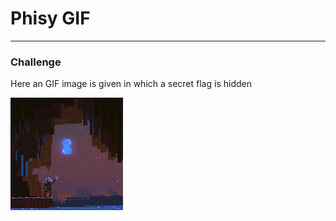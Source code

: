 # Phisy GIF
---
### Challenge
Here an GIF image is given in which a secret flag is hidden

<img align="center" width="180" height="180" src="./pix.gif">
